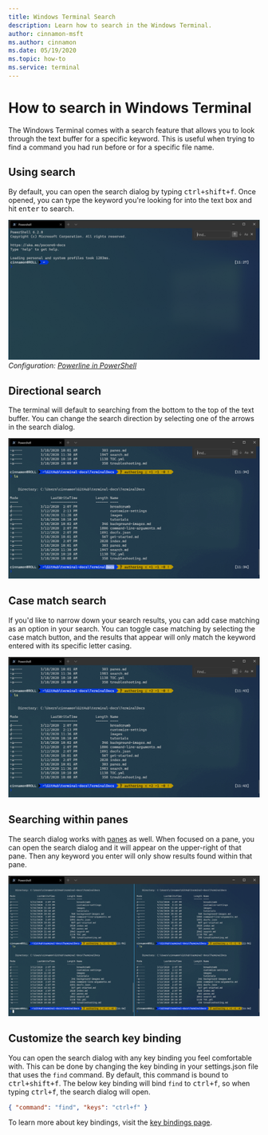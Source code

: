 ```yaml
---
title: Windows Terminal Search
description: Learn how to search in the Windows Terminal.
author: cinnamon-msft
ms.author: cinnamon
ms.date: 05/19/2020
ms.topic: how-to
ms.service: terminal
---
```


# How to search in Windows Terminal

The Windows Terminal comes with a search feature that allows you to look through the text buffer for a specific keyword. This is useful when trying to find a command you had run before or for a specific file name.

## Using search

By default, you can open the search dialog by typing <kbd>ctrl+shift+f</kbd>. Once opened, you can type the keyword you're looking for into the text box and hit <kbd>enter</kbd> to search.

![Windows Terminal search screenshot](./images/search.png)
_Configuration: [Powerline in PowerShell](./custom-terminal-gallery/powerline-in-powershell.md)_

## Directional search

The terminal will default to searching from the bottom to the top of the text buffer. You can change the search direction by selecting one of the arrows in the search dialog.

![Windows Terminal directional search screenshot](./images/search-direction.gif)

## Case match search

If you'd like to narrow down your search results, you can add case matching as an option in your search. You can toggle case matching by selecting the case match button, and the results that appear will only match the keyword entered with its specific letter casing.

![Windows Terminal case matching search screenshot](./images/search-case-match.gif)

## Searching within panes

The search dialog works with [panes](./panes.md) as well. When focused on a pane, you can open the search dialog and it will appear on the upper-right of that pane. Then any keyword you enter will only show results found within that pane.

![Windows Terminal panes search screenshot](./images/search-panes.gif)

## Customize the search key binding

You can open the search dialog with any key binding you feel comfortable with. This can be done by changing the key binding in your settings.json file that uses the `find` command. By default, this command is bound to <kbd>ctrl+shift+f</kbd>. The below key binding will bind `find` to <kbd>ctrl+f</kbd>, so when typing <kbd>ctrl+f</kbd>, the search dialog will open.

```json
{ "command": "find", "keys": "ctrl+f" }
```

To learn more about key bindings, visit the [key bindings page](./customize-settings/key-bindings.md).
